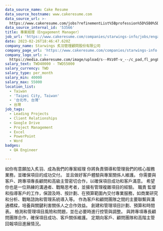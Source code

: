 ```yaml
---
data_source_name: Cake Resume
data_source_hostname: www.cakeresume.com
data_source_url: >-
  https://www.cakeresume.com/jobs?refinementList%5Bprofession%5D%5B0%5D=engineering_qa-engineer&refinementList%5Bsalary_type%5D=per_month&refinementList%5Bsalary_currency%5D=TWD&range%5Bsalary_range%5D%5Bmax%5D=600000
data_source_internal_id: '53566'
title: 專案經理（Engagement Manager）
job_url: 'https://www.cakeresume.com/companies/starwings-info/jobs/engagement-manager'
date: 2023-02-26T18:46:47.620Z
company_name: Starwings 炙羽管理顧問股份有限公司
company_page_url: 'https://www.cakeresume.com/companies/starwings-info'
company_logo_url: >-
  https://media.cakeresume.com/image/upload/s--RVz0T-v_--/c_pad,fl_png8,h_200,w_200/v1677060348/cx3mk1hnc4joq2acftcv.png
salary_text: TWD40000 - TWD55000
salary_currency: TWD
salary_type: per_month
salary_min: 40000
salary_max: 55000
location_list:
  - Taiwan
  - 'Taipei City, Taiwan'
  - '台北市, 台灣'
  - 台灣
job_tags:
  - Leading Projects
  - Client Relationships
  - Google Drive
  - Project Management
  - Excel
  - PowerPoint
  - Word
badges:
  - QA Engineer

---
```


如你有意願加入炙羽、成為我們的專案經理 你將負責領導和管理我們的核心服務業務，並確保項目的成功交付。 並且做好客戶體驗與專案關係人維護。 你需要與客戶、跨專項專長顧問和高級主管密切合作，以確保項目成功和客戶滿意。 希望你也是一位熟練的溝通者、戰略思考者，並擁有管理複雜項目的經驗。 職責 監督和指導客戶的工作，保證及時、按計劃、在預算範圍內交付專業服務，如商業研究和分析、戰略諮詢和管理系統導入等。 作為客戶和顧問團隊之間的主要聯繫與溝通橋樑，培養與關鍵利害關係人之合作效益。 創建和管理項目計劃、預算和時間表。 檢測和管理項目風險和問題，並在必要時進行控管與調整。 與跨專項專長顧問團隊合作，確保項目成功、客戶關係維護。 定期向客戶、顧問團隊和高階主管回報項目進展情況。